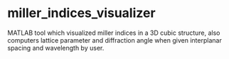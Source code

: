 # miller_indices_visualizer
MATLAB tool which visualized miller indices in a 3D cubic structure, also computers lattice parameter and diffraction angle when given interplanar spacing and wavelength by user.
